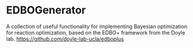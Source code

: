 # EDBOGenerator
A collection of useful functionality for implementing Bayesian optimization for reaction optimization, based on the EDBO+ framework from the Doyle lab.
https://github.com/doyle-lab-ucla/edboplus
